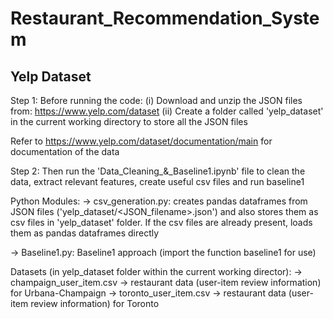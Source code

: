 # Restaurant_Recommendation_System
## Yelp Dataset

Step 1: Before running the code:
(i) Download and unzip the JSON files from: https://www.yelp.com/dataset
(ii) Create a folder called 'yelp_dataset' in the current working directory to store all the JSON files

Refer to https://www.yelp.com/dataset/documentation/main for documentation of the data

Step 2: Then run the 'Data_Cleaning_&_Baseline1.ipynb' file to clean the data, extract relevant features, create useful csv files and run baseline1

Python Modules:
-> csv_generation.py: creates pandas dataframes from JSON files ('yelp_dataset/<JSON_filename>.json') and also stores them as csv files in 'yelp_dataset' folder. If the csv files are already present, loads them as pandas dataframes directly

-> Baseline1.py: Baseline1 approach (import the function baseline1 for use)

Datasets (in yelp_dataset folder within the current working director):
-> champaign_user_item.csv -> restaurant data (user-item review information) for Urbana-Champaign
-> toronto_user_item.csv -> restaurant data (user-item review information) for Toronto

